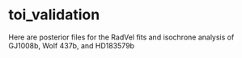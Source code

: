 # toi_validation
Here are posterior files for the RadVel fits and isochrone analysis of GJ1008b, Wolf 437b, and HD183579b
